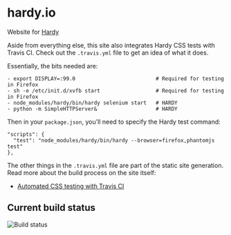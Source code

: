 hardy.io
===

Website for [Hardy](https://github.com/thingsinjars/Hardy)

Aside from everything else, this site also integrates Hardy CSS tests with Travis CI. Check out the `.travis.yml` file to get an idea of what it does.

Essentially, the bits needed are:

    - export DISPLAY=:99.0                          # Required for testing in Firefox
    - sh -e /etc/init.d/xvfb start                  # Required for testing in Firefox
    - node_modules/hardy/bin/hardy selenium start   # HARDY
    - python -m SimpleHTTPServer&                   # HARDY

Then in your `package.json`, you'll need to specify the Hardy test command:

    "scripts": {
      "test": "node_modules/hardy/bin/hardy --browser=firefox,phantomjs test"
    },

The other things in the `.travis.yml` file are part of the static site generation. Read more about the build process on the site itself:

  * [Automated CSS testing with Travis CI](http://hardy.io/continuous-integration.html)

Current build status
---

![Build status](https://api.travis-ci.org/thingsinjars/hardy.io.png)
